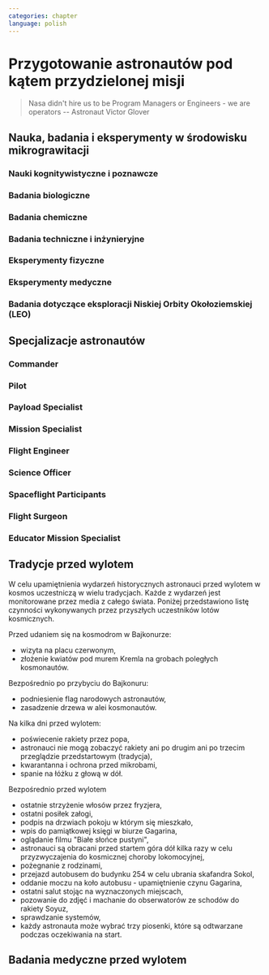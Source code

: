 ```yaml
---
categories: chapter
language: polish
---
```


# Przygotowanie astronautów pod kątem przydzielonej misji
<!-- TODO: Przygotowanie astronautów pod kątem przydzielonej misji
- http://www.asc-csa.gc.ca/eng/astronauts/about-the-job/mission-specific-training.asp
- backup team
- trenowanie poruszania robotami
    - Haptic
- Augumentacja
    - hololense
    - mobiPV
- Assigmnets
    - ISS operations
    - ISS integrations
    - Safety
    - EVA
    - Robotics
    - Exploration branch, (GSDO) Ground Systems Development and Operations
- przygotowanie kapsuły Soyuz oraz siedzenia pod konkretnego astronautę trwa dwa lata
-->

> Nasa didn't hire us to be Program Managers or Engineers - we are operators
> -- Astronaut Victor Glover

## Nauka, badania i eksperymenty w środowisku mikrograwitacji

### Nauki kognitywistyczne i poznawcze

### Badania biologiczne

### Badania chemiczne

### Badania techniczne i inżynieryjne

### Eksperymenty fizyczne

### Eksperymenty medyczne

### Badania dotyczące eksploracji Niskiej Orbity Okołoziemskiej (LEO)

## Specjalizacje astronautów
<!-- TODO: Specjalizacje astronautów
- Odznaka skrzydeł na piersi:
    - żółta obwódka, niebieskie tło - Navy
    - niebieska obwódka, białe tło - Army or Air Force
    - żółta obwódka, czerwone tło - Marines
    - blue and white - civilian
- Każdy astronauta ma jakiś background, medyczny, lotniczy itp, i to prawdopodobnie wpływa na assignments do misji, np. ze względu na badania naukowe jakie chcą przeprowadzić na stacji.
- Astronauci nie znają systemu dlaczego są przypisywani do misji
- Wcześniej byli Piloci i po drugiej stronie Mission Specialiści, czasami pojawiali się po środku Payload Specjaliści, ale już tego nie ma każdy na stacji jest Flight Engineerem
- Long Duration space flight, you have to be a jack of all traits
- https://en.wikipedia.org/wiki/Astronaut_badge
-->

### Commander
<!-- TODO: Commander
- Docking space shuttle to iss
-->

### Pilot
<!-- TODO: Pilot
- Undocking space shuttle from iss
-->

### Payload Specialist

### Mission Specialist

### Flight Engineer

### Science Officer

### Spaceflight Participants

### Flight Surgeon

### Educator Mission Specialist

## Tradycje przed wylotem

W celu upamiętnienia wydarzeń historycznych astronauci przed wylotem w kosmos uczestniczą w wielu tradycjach. Każde z wydarzeń jest monitorowane przez media z całego świata. Poniżej przedstawiono listę czynności wykonywanych przez przyszłych uczestników lotów kosmicznych.

Przed udaniem się na kosmodrom w Bajkonurze:

- wizyta na placu czerwonym,
- złożenie kwiatów pod murem Kremla na grobach poległych kosmonautów.

Bezpośrednio po przybyciu do Bajkonuru:

- podniesienie flag narodowych astronautów,
- zasadzenie drzewa w alei kosmonautów.

Na kilka dni przed wylotem:

- poświecenie rakiety przez popa,
- astronauci nie mogą zobaczyć rakiety ani po drugim ani po trzecim przeglądzie przedstartowym (tradycja),
- kwarantanna i ochrona przed mikrobami,
- spanie na łóżku z głową w dół.

Bezpośrednio przed wylotem

- ostatnie strzyżenie włosów przez fryzjera,
- ostatni posiłek załogi,
- podpis na drzwiach pokoju w którym się mieszkało,
- wpis do pamiątkowej księgi w biurze Gagarina,
- oglądanie filmu "Białe słońce pustyni",
- astronauci są obracani przed startem góra dół kilka razy w celu przyzwyczajenia do kosmicznej choroby lokomocyjnej,
- pożegnanie z rodzinami,
- przejazd autobusem do budynku 254 w celu ubrania skafandra Sokol,
- oddanie moczu na koło autobusu - upamiętnienie czynu Gagarina,
- ostatni salut stojąc na wyznaczonych miejscach,
- pozowanie do zdjęć i machanie do obserwatorów ze schodów do rakiety Soyuz,
- sprawdzanie systemów,
- każdy astronauta może wybrać trzy piosenki, które są odtwarzane podczas oczekiwania na start.

## Badania medyczne przed wylotem
